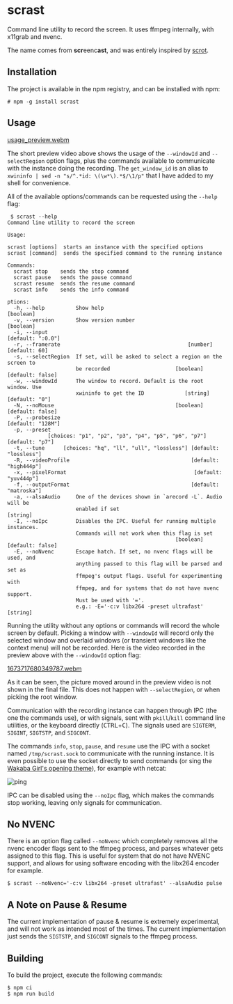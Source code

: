 # scrast

Command line utility to record the screen. It uses ffmpeg internally, with x11grab and nvenc.

The name comes from **scr**eenc**ast**, and was entirely inspired by [scrot](https://github.com/resurrecting-open-source-projects/scrot).

## Installation

The project is available in the npm registry, and can be installed with npm:
```console
# npm -g install scrast
````

## Usage


[usage_preview.webm](https://user-images.githubusercontent.com/31898900/212485750-fd9ff290-e4a6-4c8a-b250-0e5246a49824.webm)


The short preview video above shows the usage of the ```--windowId``` and ```--selectRegion``` option flags, plus the commands available to communicate with the instance doing the recording. The ```get_window_id``` is an alias to ```xwininfo | sed -n "s/^.*id: \(\w*\).*$/\1/p"``` that I have added to my shell for convenience.

All of the available options/commands can be requested using the ```--help``` flag:

```console
 $ scrast --help
Command line utility to record the screen

Usage:

scrast [options]  starts an instance with the specified options
scrast [command]  sends the specified command to the running instance

Commands:
  scrast stop    sends the stop command
  scrast pause   sends the pause command
  scrast resume  sends the resume command
  scrast info    sends the info command

ptions:
  -h, --help          Show help                                        [boolean]
  -v, --version       Show version number                              [boolean]
  -i, --input                                                  [default: ":0.0"]
  -r, --framerate                                         [number] [default: 60]
  -s, --selectRegion  If set, will be asked to select a region on the screen to
                      be recorded                     [boolean] [default: false]
  -w, --windowId      The window to record. Default is the root window. Use
                      xwininfo to get the ID             [string] [default: "0"]
  -N, --noMouse                                       [boolean] [default: false]
  -P, --probesize                                              [default: "128M"]
  -p, --preset
             [choices: "p1", "p2", "p3", "p4", "p5", "p6", "p7"] [default: "p7"]
  -t, --tune      [choices: "hq", "ll", "ull", "lossless"] [default: "lossless"]
  -R, --videoProfile                                       [default: "high444p"]
  -x, --pixelFormat                                         [default: "yuv444p"]
  -f, --outputFormat                                       [default: "matroska"]
  -a, --alsaAudio     One of the devices shown in `arecord -L`. Audio will be
                      enabled if set                                    [string]
  -I, --noIpc         Disables the IPC. Useful for running multiple instances.
                      Commands will not work when this flag is set
                                                      [boolean] [default: false]
  -E, --noNvenc       Escape hatch. If set, no nvenc flags will be used, and
                      anything passed to this flag will be parsed and set as
                      ffmpeg's output flags. Useful for experimenting with
                      ffmpeg, and for systems that do not have nvenc support.
                      Must be used with '='.
                      e.g.: -E='-c:v libx264 -preset ultrafast'         [string]
```

Running the utility without any options or commands will record the whole screen by default. Picking a window with ```--windowId``` will record only the selected window and overlaid windows (or transient windows like the context menu) will not be recorded. Here is the video recorded in the preview above with the ```--windowId``` option flag:


[1673717680349787.webm](https://user-images.githubusercontent.com/31898900/212487300-1938ca84-2eb7-458e-8092-b27d29318ead.webm)


As it can be seen, the picture moved around in the preview video is not shown in the final file. This does not happen with ```--selectRegion```, or when picking the root window.

Communication with the recording instance can happen through IPC (the one the commands use), or with signals, sent with ```pkill```/```kill``` command line utilities, or the keyboard directly (<kbd>CTRL</kbd>+<kbd>C</kbd>). The signals used are ```SIGTERM```, ```SIGINT```, ```SIGTSTP```, and ```SIGCONT```.

The commands ```info```, ```stop```, ```pause```, and ```resume```  use the IPC with a socket named ```/tmp/scrast.sock``` to communicate with the running instance. It is even possible to use the socket directly to send commands (or sing the [Wakaba Girl's opening theme](https://youtu.be/ItjFLbYDvo0)), for example with netcat:

![ping](https://user-images.githubusercontent.com/31898900/212488992-116d8473-4d96-401a-876d-5fdfa87db976.gif)


IPC can be disabled using the ```--noIpc``` flag, which makes the commands stop working, leaving only signals for communication.

## No NVENC

There is an option flag called ```--noNvenc``` which completely removes all the nvenc encoder flags sent to the ffmpeg process, and parses whatever gets assigned to this flag. This is useful for system that do not have NVENC support, and allows for using software encoding with the libx264 encoder for example.
```
$ scrast --noNvenc='-c:v libx264 -preset ultrafast' --alsaAudio pulse
```

## A Note on Pause & Resume

The current implementation of pause & resume is extremely experimental, and will not work as intended most of the times. The current implementation just sends the ```SIGTSTP```, and ```SIGCONT``` signals to the ffmpeg process.


## Building

To build the project, execute the following commands:
```console
$ npm ci
$ npm run build
```

